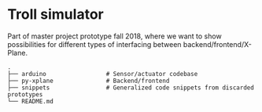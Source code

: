 Troll simulator
===============

Part of master project prototype fall 2018, where we want to show possibilities for different types
of interfacing between backend/frontend/X-Plane.

    .
    ├── arduino                 # Sensor/actuator codebase
    ├── py-xplane               # Backend/frontend
    ├── snippets                # Generalized code snippets from discarded prototypes
    └── README.md

